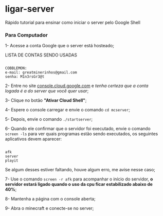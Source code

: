 # ligar-server

Rápido tutorial para ensinar como iniciar o server pelo Google Shell

### Para Computador

1- Acesse a conta Google que o server está hosteado;

LISTA DE CONTAS SENDO USADAS
```

COBBLEMON:
e-mail: greatminerinhos@gmail.com 
senha: M1n3rsGr3@t
```

2- Entre no site [console.cloud.google.com](https://console.cloud.google.com/) e *tenha certeza que a conta logada é a do server que você quer usar*;

3- Clique no botão **"Ativar Cloud Shell"**;

4- Espere o console carregar e envie o comando `cd mcserver`;

5- Depois, envie o comando `./startserver`;

6- Quando ele confirmar que o servidor foi executado, envie o comando `screen -ls` para ver quais programas estão sendo executados, os seguintes aplicativos devem aparecer:
```

afk
server
playit
```
Se algum desses estiver faltando, houve algum erro, me avise nesse caso;

7- Use o comando `screen -r afk` para acompanhar o início do servidor, **o servidor estará ligado quando o uso da cpu ficar estabilizado abaixo de 40%**;

8- Mantenha a página com o console aberta;

9- Abra o minecraft e conecte-se no server;
